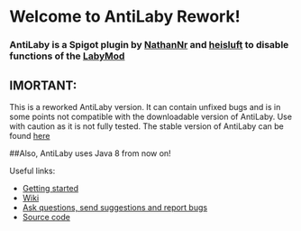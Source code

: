 # Welcome to AntiLaby Rework!
### AntiLaby is a Spigot plugin by [NathanNr](https://github.com/NathanNr/) and [heisluft](https://github.com/heisluft) to disable functions of the [LabyMod](https://www.labymod.net/)

## IMORTANT:
This is a reworked AntiLaby version. It can contain unfixed bugs and is in some points not compatible with the downloadable version of AntiLaby.
Use with caution as it is not fully tested.
The stable version of AntiLaby can be found [here](https://github.com/NathanNr/AntiLaby)

##Also, AntiLaby uses Java 8 from now on!

Useful links:
* [Getting started](https://github.com/NathanNr/AntiLaby/wiki/Getting-started)
* [Wiki](https://github.com/NathanNr/AntiLaby/wiki)
* [Ask questions, send suggestions and report bugs](https://github.com/NathanNr/AntiLaby/issues/new)
* [Source code](https://github.com/NathanNr/AntiLaby/tree/rework)
